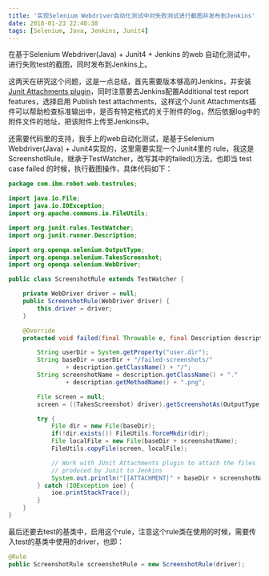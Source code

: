 ```yaml
---
title: '实现Selenium Webdriver自动化测试中对失败测试进行截图并发布到Jenkins'
date: 2018-01-23 22:40:38
tags: [Selenium, Java, Jenkins, Junit4]
---
```

在基于Selenium Webdriver(Java) + Junit4 + Jenkins 的web 自动化测试中，进行失败test的截图，同时发布到Jenkins上。

这两天在研究这个问题，这是一点总结，首先需要版本够高的Jenkins，并安装[Junit Attachments plugin](https://plugins.jenkins.io/junit-attachments)，同时注意要去Jenkins配置Additional test report features，选择启用 Publish test attachments，这样这个Junit Attachments插件可以帮助检查标准输出中，是否有特定格式的关于附件的log，然后依据log中的附件文件的地址，把该附件上传至Jenkins中。

还需要代码里的支持，我手上的web自动化测试，是基于Selenium Webdriver(Java) + Junit4实现的，这里需要实现一个Junit4里的 rule，我这是ScreenshotRule，继承于TestWatcher，改写其中的failed()方法，也即当 test case failed 的时候，执行截图操作，具体代码如下：

``` java
package com.ibm.robot.web.testrules;

import java.io.File;
import java.io.IOException;
import org.apache.commons.io.FileUtils;

import org.junit.rules.TestWatcher;
import org.junit.runner.Description;

import org.openqa.selenium.OutputType;
import org.openqa.selenium.TakesScreenshot;
import org.openqa.selenium.WebDriver;

public class ScreenshotRule extends TestWatcher {

	private WebDriver driver = null;
	public ScreenshotRule(WebDriver driver) {
		this.driver = driver;
	}

	@Override
	protected void failed(final Throwable e, final Description description) {

		String userDir = System.getProperty("user.dir");
		String baseDir = userDir + "/failed-screenshots/" 
				+ description.getClassName() + "/";
		String screenshotName = description.getClassName() + "." 
				+ description.getMethodName() + ".png";

		File screen = null;
		screen = ((TakesScreenshot) driver).getScreenshotAs(OutputType.FILE);

		try {
			File dir = new File(baseDir);
			if(!dir.exists()) FileUtils.forceMkdir(dir);
			File localFile = new File(baseDir + screenshotName);
			FileUtils.copyFile(screen, localFile);

			// Work with JUnit Attachments plugin to attach the files 
			// produced by Junit to Jenkins
			System.out.println("[[ATTACHMENT|" + baseDir + screenshotName + "]]");
		} catch (IOException ioe) {
			ioe.printStackTrace();
		}
	}
}
```

最后还要去test的基类中，启用这个rule，注意这个rule类在使用的时候，需要传入test的基类中使用的driver，也即：

``` java
@Rule
public ScreenshotRule screenshotRule = new ScreenshotRule(driver);
```